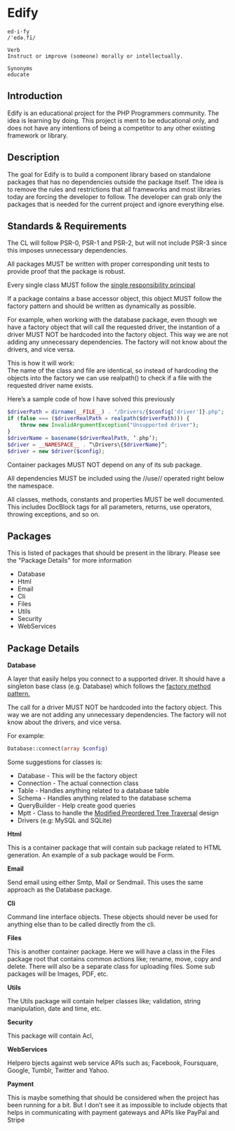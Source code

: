 Edify
=====

```
ed·i·fy  
/ˈedəˌfī/

Verb
Instruct or improve (someone) morally or intellectually.

Synonyms
educate
```

Introduction
-----

Edify is an educational project for the PHP Programmers community. The idea is learning by doing. This project is ment to be educational only, and does not have any intentions of being a competitor to any other existing framework or library.

Description
-----

The goal for Edify is to build a component library based on standalone packages that has no dependencies outside the package itself. The idea is to remove the rules and restrictions that all frameworks and most libraries today are forcing the developer to follow. The developer can grab only the packages that is needed for the current project and ignore everything else.

Standards & Requirements
-----

The CL will follow PSR-0, PSR-1 and PSR-2, but will not include PSR-3 since this imposes unnecessary dependencies.

All packages MUST be written with proper corresponding unit tests to provide proof that the package is robust.

Every single class MUST follow the [single responsibility principal](http://www.oodesign.com/single-responsibility-principle.html)

If a package contains a base accessor object, this object MUST follow the factory pattern and should be written as dynamically as possible.

For example, when working with the database package, even though we have a factory object that will call the requested driver, the instantion of a driver MUST NOT be hardcoded into the factory object. This way we are not adding any unnecessary dependencies. The factory will not know about the drivers, and vice versa.

This is how it will work:  
The name of the class and file are identical, so instead of hardcoding the objects into the factory we can use realpath() to check if a file with the requested driver name exists.

Here’s a sample code of how I have solved this previously

```php
$driverPath = dirname(__FILE__) . "/Drivers/{$config['driver']}.php";
if (false === ($driverRealPath = realpath($driverPath))) {
    throw new InvalidArgumentException("Unsupported driver");
}
$driverName = basename($driverRealPath, ‘.php’);
$driver = __NAMESPACE__ . “\Drivers\{$driverName}”;
$driver = new $driver($config);
```

Container packages MUST NOT depend on any of its sub package.

All dependencies MUST be included using the //use// operated right below the namespace.

All classes, methods, constants and properties MUST be well documented. This includes DocBlock tags for all parameters, returns, use operators, throwing exceptions, and so on.

Packages
------

This is listed of packages that should be present in the library. Please see the "Package Details" for more information

  * Database
  * Html
  * Email
  * Cli
  * Files
  * Utils
  * Security
  * WebServices

Package Details
------

**Database**

A layer that easily helps you connect to a supported driver. It should have a singleton base class (e.g. Database) which follows the [factory method pattern.](http://www.oodesign.com/factory-method-pattern.html)

The call for a driver MUST NOT be hardcoded into the factory object. This way we are not adding any unnecessary dependencies. The factory will not know about the drivers, and vice versa.

For example:  
```php
Database::connect(array $config)
```

Some suggestions for classes is:

  * Database - This will be the factory object
  * Connection - The actual connection class
  * Table - Handles anything related to a database table
  * Schema - Handles anything related to the database schema
  * QueryBuilder - Help create good queries
  * Mptt - Class to handle the [Modified Preordered Tree Traversal](http://www.sitepoint.com/hierarchical-data-database-2/) design
  * Drivers (e.g: MySQL and SQLite)

**Html**

This is a container package that will contain sub package related to HTML generation. An example of a sub package would be Form.

**Email**

Send email using either Smtp, Mail or Sendmail. This uses the same approach as the Database package.

**Cli**

Command line interface objects. These objects should never be used for anything else than to be called directly from the cli.

**Files**

This is another container package. Here we will have a class in the Files package root that contains common actions like; rename, move, copy and delete. There will also be a separate class for uploading files. Some sub packages will be Images, PDF, etc.

**Utils**

The Utils package will contain helper classes like; validation, string manipulation, date and time, etc.

**Security**

This package will contain Acl, 

**WebServices**

Helpero bjects against web service APIs such as; Facebook, Foursquare, Google, Tumblr, Twitter and Yahoo.

**Payment**

This is maybe something that should be considered when the project has been running for a bit. But I don’t see it as impossible to include objects that helps in communicating with payment gateways and APIs like PayPal and Stripe